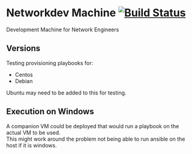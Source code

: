 # Networkdev Machine [![Build Status](https://travis-ci.com/niksheridan/networkdev.svg?branch=master)](https://travis-ci.com/niksheridan/networkdev)

Development Machine for Network Engineers

## Versions

Testing provisioning playbooks for:

* Centos
* Debian

Ubuntu may need to be added to this for testing.

## Execution on Windows

A companion VM could be deployed that would run a playbook on the actual VM to be used.  
This might work around the problem not being able to run ansible on the host if it is
windows.